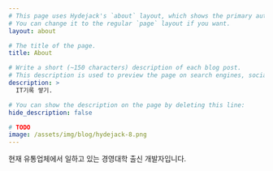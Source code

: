 ```yaml
---
# This page uses Hydejack's `about` layout, which shows the primary author's picture and about text at the top.
# You can change it to the regular `page` layout if you want.
layout: about

# The title of the page.
title: About

# Write a short (~150 characters) description of each blog post.
# This description is used to preview the page on search engines, social media, etc.
description: >
  IT기록 쌓기.

# You can show the description on the page by deleting this line:
hide_description: false

# TODO
image: /assets/img/blog/hydejack-8.png
---
```


현재 유통업체에서 일하고 있는 경영대학 출신 개발자입니다.
